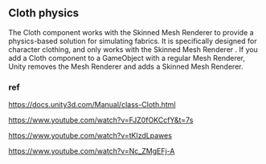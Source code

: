 ## Cloth physics
The Cloth component works with the Skinned Mesh
 Renderer to provide a physics-based solution for simulating fabrics. It is specifically designed for character clothing, and only works with the Skinned Mesh Renderer
. If you add a Cloth component to a GameObject
 with a regular Mesh Renderer, Unity removes the Mesh Renderer and adds a Skinned Mesh Renderer.



### ref
https://docs.unity3d.com/Manual/class-Cloth.html

https://www.youtube.com/watch?v=FJZ0fOKCcfY&t=7s

https://www.youtube.com/watch?v=tKIzdLpawes

https://www.youtube.com/watch?v=Nc_ZMgEFj-A

